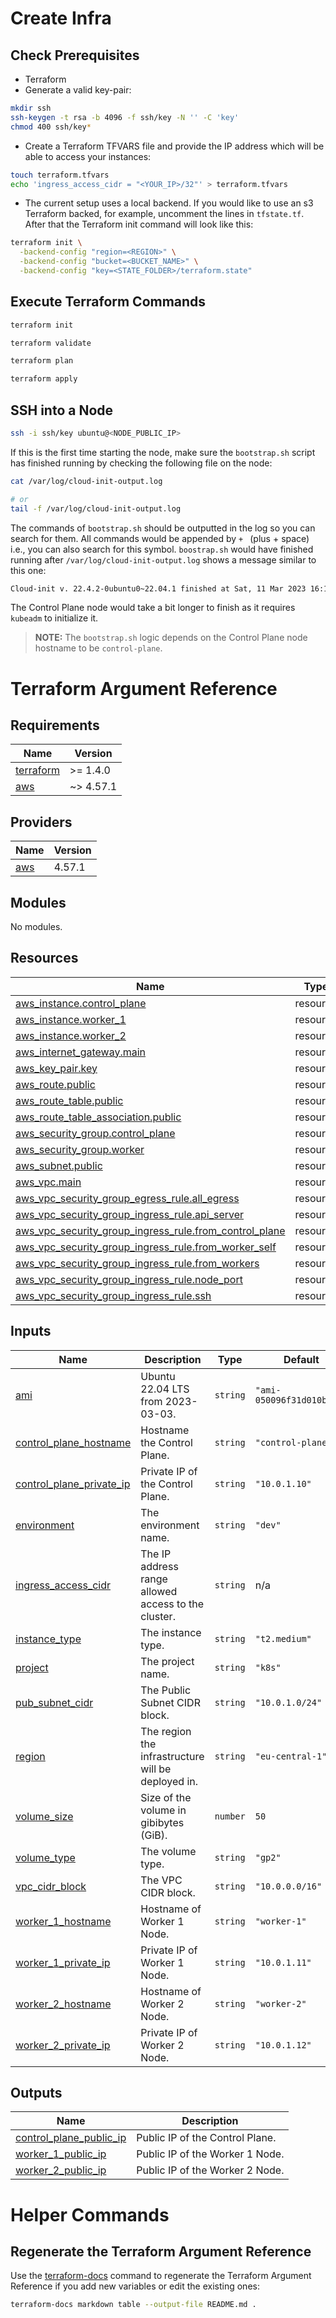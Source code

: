 # Create Infra

## Check Prerequisites

- Terraform
- Generate a valid key-pair:

```bash
mkdir ssh
ssh-keygen -t rsa -b 4096 -f ssh/key -N '' -C 'key'
chmod 400 ssh/key*
```

- Create a Terraform TFVARS file and provide the IP address which will be able to access your instances:

```bash
touch terraform.tfvars
echo 'ingress_access_cidr = "<YOUR_IP>/32"' > terraform.tfvars
```

- The current setup uses a local backend. If you would like to use an s3 Terraform backed, for example, uncomment the lines in `tfstate.tf`. After that the Terraform init command will look like this:

```bash
terraform init \
  -backend-config "region=<REGION>" \
  -backend-config "bucket=<BUCKET_NAME>" \
  -backend-config "key=<STATE_FOLDER>/terraform.state"
```

## Execute Terraform Commands

```bash
terraform init

terraform validate

terraform plan

terraform apply
```

## SSH into a Node

```bash
ssh -i ssh/key ubuntu@<NODE_PUBLIC_IP>
```

If this is the first time starting the node, make sure the `bootstrap.sh` script has finished running by checking the following file on the node:

```bash
cat /var/log/cloud-init-output.log

# or
tail -f /var/log/cloud-init-output.log
```

The commands of `bootstrap.sh` should be outputted in the log so you can search for them. All commands would be appended by `+ ` (plus + space) i.e., you can also search for this symbol. `boostrap.sh` would have finished running after `/var/log/cloud-init-output.log` shows a message similar to this one:

```bash
Cloud-init v. 22.4.2-0ubuntu0~22.04.1 finished at Sat, 11 Mar 2023 16:13:21 +0000. Datasource DataSourceEc2Local.  Up 105.28 seconds
```

The Control Plane node would take a bit longer to finish as it requires `kubeadm` to initialize it.

> **NOTE:** The `bootstrap.sh` logic depends on the Control Plane node hostname to be `control-plane`.

# Terraform Argument Reference

<!-- BEGIN_TF_DOCS -->
## Requirements

| Name | Version |
|------|---------|
| <a name="requirement_terraform"></a> [terraform](#requirement\_terraform) | >= 1.4.0 |
| <a name="requirement_aws"></a> [aws](#requirement\_aws) | ~> 4.57.1 |

## Providers

| Name | Version |
|------|---------|
| <a name="provider_aws"></a> [aws](#provider\_aws) | 4.57.1 |

## Modules

No modules.

## Resources

| Name | Type |
|------|------|
| [aws_instance.control_plane](https://registry.terraform.io/providers/hashicorp/aws/latest/docs/resources/instance) | resource |
| [aws_instance.worker_1](https://registry.terraform.io/providers/hashicorp/aws/latest/docs/resources/instance) | resource |
| [aws_instance.worker_2](https://registry.terraform.io/providers/hashicorp/aws/latest/docs/resources/instance) | resource |
| [aws_internet_gateway.main](https://registry.terraform.io/providers/hashicorp/aws/latest/docs/resources/internet_gateway) | resource |
| [aws_key_pair.key](https://registry.terraform.io/providers/hashicorp/aws/latest/docs/resources/key_pair) | resource |
| [aws_route.public](https://registry.terraform.io/providers/hashicorp/aws/latest/docs/resources/route) | resource |
| [aws_route_table.public](https://registry.terraform.io/providers/hashicorp/aws/latest/docs/resources/route_table) | resource |
| [aws_route_table_association.public](https://registry.terraform.io/providers/hashicorp/aws/latest/docs/resources/route_table_association) | resource |
| [aws_security_group.control_plane](https://registry.terraform.io/providers/hashicorp/aws/latest/docs/resources/security_group) | resource |
| [aws_security_group.worker](https://registry.terraform.io/providers/hashicorp/aws/latest/docs/resources/security_group) | resource |
| [aws_subnet.public](https://registry.terraform.io/providers/hashicorp/aws/latest/docs/resources/subnet) | resource |
| [aws_vpc.main](https://registry.terraform.io/providers/hashicorp/aws/latest/docs/resources/vpc) | resource |
| [aws_vpc_security_group_egress_rule.all_egress](https://registry.terraform.io/providers/hashicorp/aws/latest/docs/resources/vpc_security_group_egress_rule) | resource |
| [aws_vpc_security_group_ingress_rule.api_server](https://registry.terraform.io/providers/hashicorp/aws/latest/docs/resources/vpc_security_group_ingress_rule) | resource |
| [aws_vpc_security_group_ingress_rule.from_control_plane](https://registry.terraform.io/providers/hashicorp/aws/latest/docs/resources/vpc_security_group_ingress_rule) | resource |
| [aws_vpc_security_group_ingress_rule.from_worker_self](https://registry.terraform.io/providers/hashicorp/aws/latest/docs/resources/vpc_security_group_ingress_rule) | resource |
| [aws_vpc_security_group_ingress_rule.from_workers](https://registry.terraform.io/providers/hashicorp/aws/latest/docs/resources/vpc_security_group_ingress_rule) | resource |
| [aws_vpc_security_group_ingress_rule.node_port](https://registry.terraform.io/providers/hashicorp/aws/latest/docs/resources/vpc_security_group_ingress_rule) | resource |
| [aws_vpc_security_group_ingress_rule.ssh](https://registry.terraform.io/providers/hashicorp/aws/latest/docs/resources/vpc_security_group_ingress_rule) | resource |

## Inputs

| Name | Description | Type | Default | Required |
|------|-------------|------|---------|:--------:|
| <a name="input_ami"></a> [ami](#input\_ami) | Ubuntu 22.04 LTS from 2023-03-03. | `string` | `"ami-050096f31d010b533"` | no |
| <a name="input_control_plane_hostname"></a> [control\_plane\_hostname](#input\_control\_plane\_hostname) | Hostname the Control Plane. | `string` | `"control-plane"` | no |
| <a name="input_control_plane_private_ip"></a> [control\_plane\_private\_ip](#input\_control\_plane\_private\_ip) | Private IP of the Control Plane. | `string` | `"10.0.1.10"` | no |
| <a name="input_environment"></a> [environment](#input\_environment) | The environment name. | `string` | `"dev"` | no |
| <a name="input_ingress_access_cidr"></a> [ingress\_access\_cidr](#input\_ingress\_access\_cidr) | The IP address range allowed access to the cluster. | `string` | n/a | yes |
| <a name="input_instance_type"></a> [instance\_type](#input\_instance\_type) | The instance type. | `string` | `"t2.medium"` | no |
| <a name="input_project"></a> [project](#input\_project) | The project name. | `string` | `"k8s"` | no |
| <a name="input_pub_subnet_cidr"></a> [pub\_subnet\_cidr](#input\_pub\_subnet\_cidr) | The Public Subnet CIDR block. | `string` | `"10.0.1.0/24"` | no |
| <a name="input_region"></a> [region](#input\_region) | The region the infrastructure will be deployed in. | `string` | `"eu-central-1"` | no |
| <a name="input_volume_size"></a> [volume\_size](#input\_volume\_size) | Size of the volume in gibibytes (GiB). | `number` | `50` | no |
| <a name="input_volume_type"></a> [volume\_type](#input\_volume\_type) | The volume type. | `string` | `"gp2"` | no |
| <a name="input_vpc_cidr_block"></a> [vpc\_cidr\_block](#input\_vpc\_cidr\_block) | The VPC CIDR block. | `string` | `"10.0.0.0/16"` | no |
| <a name="input_worker_1_hostname"></a> [worker\_1\_hostname](#input\_worker\_1\_hostname) | Hostname of Worker 1 Node. | `string` | `"worker-1"` | no |
| <a name="input_worker_1_private_ip"></a> [worker\_1\_private\_ip](#input\_worker\_1\_private\_ip) | Private IP of Worker 1 Node. | `string` | `"10.0.1.11"` | no |
| <a name="input_worker_2_hostname"></a> [worker\_2\_hostname](#input\_worker\_2\_hostname) | Hostname of Worker 2 Node. | `string` | `"worker-2"` | no |
| <a name="input_worker_2_private_ip"></a> [worker\_2\_private\_ip](#input\_worker\_2\_private\_ip) | Private IP of Worker 2 Node. | `string` | `"10.0.1.12"` | no |

## Outputs

| Name | Description |
|------|-------------|
| <a name="output_control_plane_public_ip"></a> [control\_plane\_public\_ip](#output\_control\_plane\_public\_ip) | Public IP of the Control Plane. |
| <a name="output_worker_1_public_ip"></a> [worker\_1\_public\_ip](#output\_worker\_1\_public\_ip) | Public IP of the Worker 1 Node. |
| <a name="output_worker_2_public_ip"></a> [worker\_2\_public\_ip](#output\_worker\_2\_public\_ip) | Public IP of the Worker 2 Node. |
<!-- END_TF_DOCS -->

# Helper Commands

## Regenerate the Terraform Argument Reference

Use the [terraform-docs](https://terraform-docs.io/how-to/insert-output-to-file/) command to regenerate the Terraform Argument Reference if you add new variables or edit the existing ones:

```bash
terraform-docs markdown table --output-file README.md .
```
